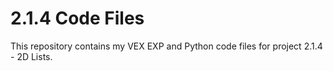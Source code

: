 # 2.1.4 Code Files
This repository contains my VEX EXP and Python code files for project 2.1.4 - 2D Lists.
